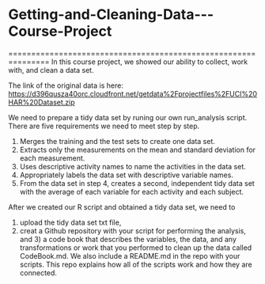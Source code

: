 # Getting-and-Cleaning-Data---Course-Project
===============================================================
In this course project, we showed our ability to collect, work with, and clean a data set.

The link of the original data is here:
https://d396qusza40orc.cloudfront.net/getdata%2Fprojectfiles%2FUCI%20HAR%20Dataset.zip

We need to prepare a tidy data set by runing our own run_analysis script.
There are five requirements we need to meet step by step.
1) Merges the training and the test sets to create one data set.
2) Extracts only the measurements on the mean and standard deviation for each measurement. 
3) Uses descriptive activity names to name the activities in the data set.
4) Appropriately labels the data set with descriptive variable names. 
5) From the data set in step 4, creates a second, independent tidy data set with the average of each variable for each activity and each subject.

After we created our R script and obtained a tidy data set, we need to 
 1) upload the tidy data set txt file, 
 2) creat a Github repository with your script for performing the analysis,
 and 3) a code book that describes the variables, the data, and any transformations or work that you performed to clean up the data called CodeBook.md. 
We also include a README.md in the repo with your scripts. This repo explains how all of the scripts work and how they are connected.  


